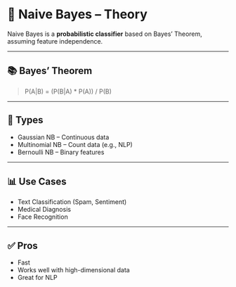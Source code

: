 # 📘 Naive Bayes – Theory

Naive Bayes is a **probabilistic classifier** based on Bayes’ Theorem, assuming feature independence.

---

## 📚 Bayes’ Theorem

> P(A|B) = (P(B|A) * P(A)) / P(B)

---

## 🧠 Types

- Gaussian NB – Continuous data
- Multinomial NB – Count data (e.g., NLP)
- Bernoulli NB – Binary features

---

## 📊 Use Cases

- Text Classification (Spam, Sentiment)
- Medical Diagnosis
- Face Recognition

---

## ✅ Pros

- Fast
- Works well with high-dimensional data
- Great for NLP
